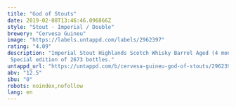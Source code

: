 ```yaml
---
title: "God of Stouts"
date: 2019-02-08T13:46:46.096866Z
style: "Stout - Imperial / Double"
brewery: "Cervesa Guineu"
image: "https://labels.untappd.com/labels/2962397"
rating: "4.09"
description: "Imperial Stout Highlands Scotch Whisky Barrel Aged (4 months). Special edition of 2673 bottles."
untappd_url: "https://untappd.com/b/cervesa-guineu-god-of-stouts/2962397"
abv: "12.5"
ibu: "0"
robots: noindex,nofollow
lang: en
---
```

